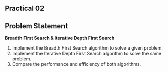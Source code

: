 ## Practical 02

## Problem Statement

**Breadth First Search & Iterative Depth First Search**

1. Implement the Breadth First Search algorithm to solve a given problem.
2. Implement the Iterative Depth First Search algorithm to solve the same problem.
3. Compare the performance and efficiency of both algorithms.